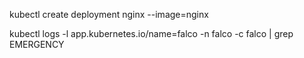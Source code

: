 kubectl create deployment nginx --image=nginx


kubectl logs -l app.kubernetes.io/name=falco -n falco -c falco | grep EMERGENCY
